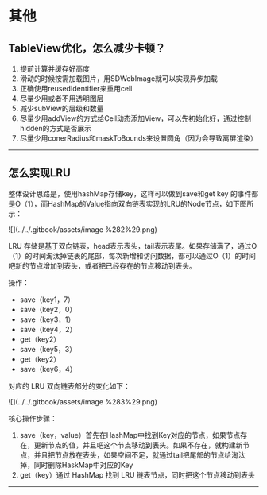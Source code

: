 # 其他

## TableView优化，怎么减少卡顿？

1. 提前计算并缓存好高度
2. 滑动的时候按需加载图片，用SDWebImage就可以实现异步加载
3. 正确使用reusedIdentifier来重用cell
4. 尽量少用或者不用透明图层
5. 减少subView的层级和数量
6. 尽量少用addView的方式给Cell动态添加View，可以先初始化好，通过控制hidden的方式是否展示
7. 尽量少用conerRadius和maskToBounds来设置圆角（因为会导致离屏渲染）

---

## 怎么实现LRU

整体设计思路是，使用hashMap存储key，这样可以做到save和get key 的事件都是O（1），而HashMap的Value指向双向链表实现的LRU的Node节点，如下图所示：

![](../../.gitbook/assets/image %282%29.png)

LRU 存储是基于双向链表，head表示表头，tail表示表尾。如果存储满了，通过O（1）的时间淘汰掉链表的尾部，每次新增和访问数据，都可以通过O（1）的时间吧新的节点增加到表头，或者把已经存在的节点移动到表头。

操作：

* save（key1，7）
* save（key2，0）
* save（key3，1）
* save（key4，2）
* get（key2）
* save（key5，3）
* get（key2）
* save（key6，4）

对应的 LRU 双向链表部分的变化如下：

![](../../.gitbook/assets/image %283%29.png)

核心操作步骤：

1. save（key，value）首先在HashMap中找到Key对应的节点，如果节点存在，更新节点的值，并且吧这个节点移动到表头。如果不存在，就构建新节点，并且把节点放在表头，如果空间不足，就通过tail把尾部的节点给淘汰掉，同时删除HaskMap中对应的Key
2. get（key）通过 HashMap 找到 LRU 链表节点，同时把这个节点移动到表头

---



